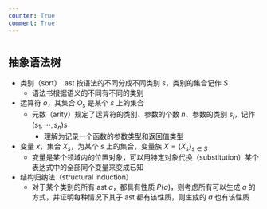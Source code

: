```yaml
---
counter: True
comment: True
---
```


#

## 抽象语法树

- 类别（sort）：ast 按语法的不同分成不同类别 $s$，类别的集合记作 $S$
    - 语法书根据语义的不同有不同的类别
- 运算符 $o$，其集合 $O_s$ 是某个 $s$ 上的集合
    - 元数（arity）规定了运算符的类别、参数的个数 $n$、参数的类别 $s_i$，记作 $(s_1, \cdots, s_n)s$
        - 理解为记录一个函数的参数类型和返回值类型
- 变量 $x$，集合 $X_s$，为某个 $s$ 上的集合，变量族 $X=\{X_s\}_{s\in S}$
    - 变量是某个领域内的位置对象，可以用特定对象代换（substitution）某个表达式中的全部同个变量来变成已知
- 结构归纳法（structural induction）
    - 对于某个类别的所有 ast $a$，都具有性质 $P(a)$，则考虑所有可以生成 $a$ 的方式，并证明每种情况下其子 ast 都有该性质，则生成的 $a$ 也有该性质
    